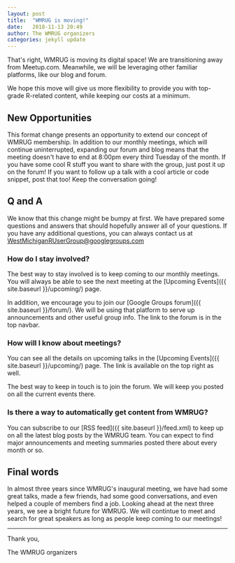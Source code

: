 ```yaml
---
layout: post
title:  "WMRUG is moving!"
date:   2018-11-13 20:49
author: The WMRUG organizers
categories: jekyll update
---
```


That's right, WMRUG is moving its digital space! We are transitioning away from Meetup.com. Meanwhile, we will be leveraging other familiar platforms, like our blog and forum.

We hope this move will give us more flexibility to provide you with top-grade R-related content, while keeping our costs at a minimum. 

## New Opportunities

This format change presents an opportunity to extend our concept of WMRUG membership. In addition to our monthly meetings, which will continue uninterrupted, expanding our forum and blog means that the meeting doesn't have to end at 8:00pm every third Tuesday of the month. If you have some cool R stuff you want to share with the group, just post it up on the forum! If you want to follow up a talk with a cool article or code snippet, post that too! Keep the conversation going!

## Q and A

We know that this change might be bumpy at first. We have prepared some questions and answers that should hopefully answer all of your questions. If you have any additional questions, you can always contact us at [WestMichiganRUserGroup@googlegroups.com](mailto:WestMichiganRUserGroup@googlegroups.com?subject=Transition)

### How do I stay involved?

The best way to stay involved is to keep coming to our monthly meetings. You will always be able to see the next meeting at the [Upcoming Events]({{ site.baseurl }}/upcoming/) page.

In addition, we encourage you to join our [Google Groups forum]({{ site.baseurl }}/forum/). We will be using that platform to serve up announcements and other useful group info. The link to the forum is in the top navbar.

### How will I know about meetings?

You can see all the details on upcoming talks in the [Upcoming Events]({{ site.baseurl }}/upcoming/) page. The link is available on the top right as well.

The best way to keep in touch is to join the forum. We will keep you posted on all the current events there.

### Is there a way to automatically get content from WMRUG?

You can subscribe to our [RSS feed]({{ site.baseurl }}/feed.xml) to keep up on all the latest blog posts by the WMRUG team. You can expect to find major announcements and meeting summaries posted there about every month or so.

## Final words

In almost three years since WMRUG's inaugural meeting, we have had some great talks, made a few friends, had some good conversations, and even helped a couple of members find a job. Looking ahead at the next three years, we see a bright future for WMRUG. We will contintue to meet and search for great speakers as long as people keep coming to our meetings!

---

Thank you,

The WMRUG organizers